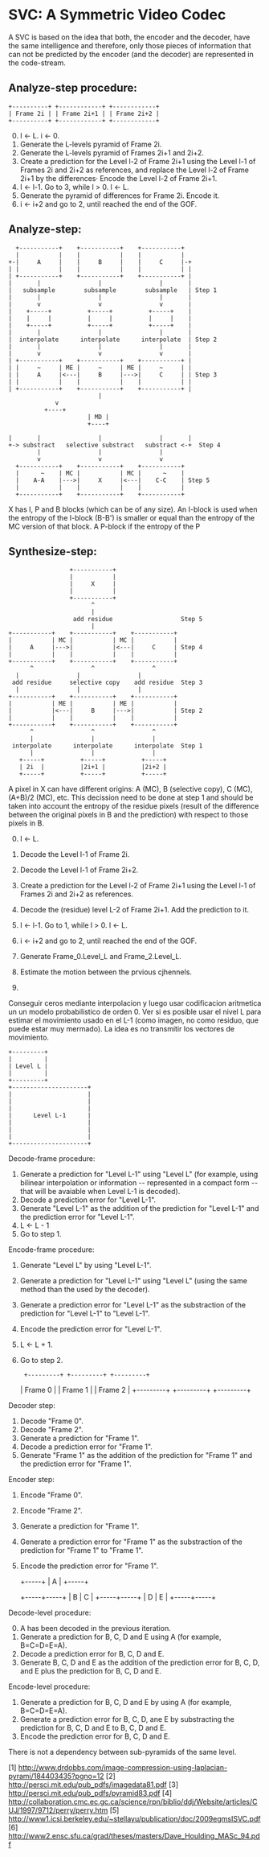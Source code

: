 # SVC: A Symmetric Video Codec

A SVC is based on the idea that both, the encoder and the decoder, have the same intelligence and therefore, only those pieces of information that can not be predicted by the encoder (and the decoder) are represented in the code-stream.

## Analyze-step procedure:

~~~
+----------+ +------------+ +------------+
| Frame 2i | | Frame 2i+1 | | Frame 2i+2 |
+----------+ +------------+ +------------+
~~~

0. l <- L. i <- 0.
1. Generate the L-levels pyramid of Frame 2i.
2. Generate the L-levels pyramid of Frames 2i+1 and 2i+2.
3. Create a prediction for the Level l-2 of Frame 2i+1 using the Level l-1 of Frames 2i and 2i+2 as references, and replace the Level l-2 of Frame 2i+1 by the differences· Encode the Level l-2 of Frame 2i+1.
4. l <- l-1. Go to 3, while l > 0. l <- L.
5. Generate the pyramid of differences for Frame 2i. Encode it.
6. i <- i+2 and go to 2, until reached the end of the GOF.

## Analyze-step:


      +-----------+    +-----------+    +-----------+ 
      |           |    |           |    |           |
    +-|     A     |    |     B     |    |     C     |-+
    | |           |    |           |    |           | |
    | +-----------+    +-----------+    +-----------+ |
    |       |                |                |       |
    |   subsample        subsample        subsample   | Step 1
    |       |                |                |       |
    |       v                v                v       |
    |    +-----+          +-----+          +-----+    |
    |    |     |          |     |          |     |    |
    |    +-----+          +-----+          +-----+    |
    |       |                |                |       |
    |  interpolate      interpolate      interpolate  | Step 2
    |       |                |                |       |
    |       v                v                v       |
    | +-----------+    +-----------+    +-----------+ |
    | |     ~     | ME |     ~     | ME |     ~     | |
    | |     A     |<---|     B     |--->|     C     | | Step 3
    | |           |    |           |    |           | |
    | +-----------+    +-----------+    +-----------+ |
                             |
			     v
			  +----+
                          | MD |
                          +----+

    |       |                |                |       |
    +-> substract   selective substract   substract <-+  Step 4
            |                |                |
            v                v                v
      +-----------+    +-----------+    +-----------+
      |      ~    | MC |           | MC |      ~    |
      |    A-A    |--->|     X     |<---|    C-C    | Step 5
      |           |    |           |    |           |
      +-----------+    +-----------+    +-----------+


X has I, P and B blocks (which can be of any size). An I-block is used
when the entropy of the I-block (B-B') is smaller or equal than the
entropy of the MC version of that block. A P-block if the entropy of the P

## Synthesize-step:
                     +-----------+
                     |           |
                     |     X     |
                     |           |
                     +-----------+
                           ^
                           |
                      add residue                   Step 5
                           |
    +-----------+    +-----------+    +-----------+
    |           | MC |	         | MC |           |
    |     A     |--->|           |<---|     C     | Step 4
    |           |    |           |    |           |
    +-----------+    +-----------+    +-----------+
          ^                ^                ^
	  |                |                |
     add residue     selective copy    add residue  Step 3
	  |                |                |
    +-----------+    +-----------+    +-----------+ 
    |           | ME |           | ME |           |
    |           |<---|     B     |--->|           | Step 2
    |           |    |           |    |           |
    +-----------+    +-----------+    +-----------+
          ^                ^                ^
          |                |                |
     interpolate      interpolate      interpolate  Step 1
          |                |                |
       +-----+          +-----+	         +-----+
       | 2i  |          |2i+1 |	         |2i+2 |
       +-----+          +-----+	         +-----+


A pixel in X can have different origins: A (MC), B (selective copy), C
(MC), (A+B)/2 (MC), etc. This decission need to be done at step 1 and
should be taken into account the entropy of the residue pixels (result
of the difference between the original pixels in B and the prediction)
with respect to those pixels in B.


0. l <- L.
1. Decode the Level l-1 of Frame 2i.
2. Decode the Level l-1 of Frame 2i+2.
3. Create a prediction for the Level l-2 of Frame 2i+1 using the Level l-1 of Frames 2i and 2i+2 as references.
4. Decode the (residue) level L-2 of Frame 2i+1. Add the prediction to it.
5. l <- l-1. Go to 1, while l > 0. l <- L.
6. i <- i+2 and go to 2, until reached the end of the GOF.



1. Generate Frame_0.Level_L and Frame_2.Level_L.
2. Estimate the motion between the prvious cjhennels.
3. 

Conseguir ceros mediante interpolacion y luego usar codificacion aritmetica un un modelo probabilistico de orden 0. Ver si es posible usar el nivel L para estimar el movimiento usado en el L-1 (como imagen, no como residuo, que puede estar muy mermado). La idea es no transmitir los vectores de movimiento.

	+---------+
	|         |
	| Level L |
	|         |
	+---------+
	+---------------------+
	|                     |
	|                     |
	|                     |
	|      Level L-1      |
	|                     |
	|                     |
	|                     |
	+---------------------+

Decode-frame procedure:

1. Generate a prediction for "Level L-1" using "Level L" (for example, using bilinear interpolation or information -- represented in a compact form -- that will be avaiable when Level L-1 is decoded).
2. Decode a prediction error for "Level L-1".
3. Generate "Level L-1" as the addition of the prediction for "Level L-1" and the prediction error for "Level L-1".
4. L <- L - 1
5. Go to step 1.

Encode-frame procedure:

1. Generate "Level L" by using "Level L-1".
2. Generate a prediction for "Level L-1" using "Level L" (using the same method than the used by the decoder).
3. Generate a prediction error for "Level L-1" as the substraction of the prediction for "Level L-1" to "Level L-1".
4. Encode the prediction error for "Level L-1".
5. L <- L + 1.
6. Go to step 2.


      	+---------+ +---------+ +---------+
	| Frame 0 | | Frame 1 | | Frame 2 |
	+---------+ +---------+ +---------+


Decoder step:

1. Decode "Frame 0".
2. Decode "Frame 2".
3. Generate a prediction for "Frame 1".
4. Decode a prediction error for "Frame 1".
5. Generate "Frame 1" as the addition of the prediction for "Frame 1" and the prediction error for "Frame 1".

Encoder step:

1. Encode "Frame 0".
2. Encode "Frame 2".
3. Generate a prediction for "Frame 1".
4. Generate a prediction error for "Frame 1" as the substraction of the prediction for "Frame 1" to "Frame 1".
5. Encode the prediction error for "Frame 1".


	+-----+
	|  A  |
	+-----+

	+-----+-----+
	|  B  |  C  |
	+-----+-----+
	|  D  |  E  |
	+-----+-----+

Decode-level procedure:

0. A has been decoded in the previous iteration.
2. Generate a prediction for B, C, D and E using A (for example, B=C=D=E=A).
3. Decode a prediction error for B, C, D and E.
4. Generate B, C, D and E as the addition of the prediction error for B, C, D, and E plus the prediction for B, C, D and E.

Encode-level procedure:

1. Generate a prediction for B, C, D and E by using A (for example, B=C=D=E=A).
2. Generate a prediction error for B, C, D, ane E by substracting the prediction for B, C, D and E to B, C, D and E.
3. Encode the prediction error for B, C, D and E.

There is not a dependency between sub-pyramids of the same level.

[1] http://www.drdobbs.com/image-compression-using-laplacian-pyrami/184403435?pgno=12
[2] http://persci.mit.edu/pub_pdfs/imagedata81.pdf
[3] http://persci.mit.edu/pub_pdfs/pyramid83.pdf
[4] http://collaboration.cmc.ec.gc.ca/science/rpn/biblio/ddj/Website/articles/CUJ/1997/9712/perry/perry.htm
[5] http://www1.icsi.berkeley.edu/~stellayu/publication/doc/2009egmsISVC.pdf
[6] http://www2.ensc.sfu.ca/grad/theses/masters/Dave_Houlding_MASc_94.pdf
